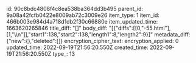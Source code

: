 id: 90c8bdc4808f4c8ea538ba364dd3b495
parent_id: 9a08a42fcfb0422e8009ab72c3009e26
item_type: 1
item_id: 466b003e984d4a718d1db2f30c66880e
item_updated_time: 1663620265846
title_diff: "[]"
body_diff: "[{\"diffs\":[[0,\"-55.html\"],[1,\"\\\n\"]],\"start1\":138,\"start2\":138,\"length1\":8,\"length2\":9}]"
metadata_diff: {"new":{},"deleted":[]}
encryption_cipher_text: 
encryption_applied: 0
updated_time: 2022-09-19T21:56:20.550Z
created_time: 2022-09-19T21:56:20.550Z
type_: 13